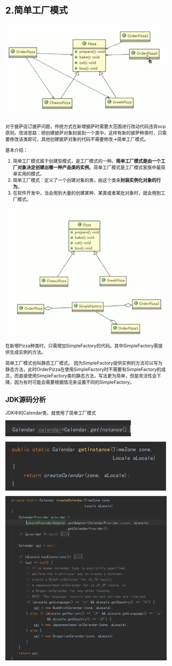 # 2.简单工厂模式

![1565491919757](assets/1565491919757.png)

对于披萨店订披萨问题，传统方式在新增披萨时需要大范围进行改动代码违背ocp原则，改进思路：把创建披萨对象封装到一个类中，这样有新的披萨种类时，只需要修改该类即可，其他创建披萨对象的代码不需要修改->简单工厂模式。

基本介绍：

1. 简单工厂模式属于创建型模式，是工厂模式的一种。**简单工厂模式是由一个工厂对象决定创建出哪一种产品类的实例**。简单工厂模式是工厂模式家族中最简单实用的模式。
2. 简单工厂模式：定义了一个创建对象的类，由这个类来**封装实例化对象的行为**。
3. 在软件开发中，当会用到大量的创建某种、某类或者某批对象时，就会用到工厂模式。

![1565504441769](assets/1565504441769.png)

在新增Pizza种类时，只需增加SimpleFactory的代码。其中SimpleFactory需提供生成实例的方法。

简单工厂模式也叫静态工厂模式。 因为SimpleFactory提供实例的方法可以写为静态方法，此时OrderPizza在使用SimpleFactory时不需要有SimpleFactory的成员，而直接使用SimpleFactory类的静态方法，写法更为简单，但是灵活性会下降，因为有时可能会需要根据情况来设置不同的SimpleFactory。

## JDK源码分析

JDK中的Calendar类，就使用了简单工厂模式

![1565520508069](assets/1565520508069.png)

![1565520242553](assets/1565520242553.png)

![1565520301099](assets/1565520301099.png)